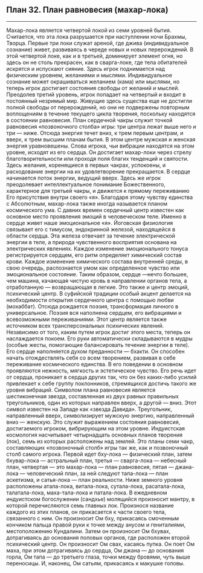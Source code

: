 ## План 32. План равновесия (махар-лока) 


---
Махар-лока является четвертой локой из семи уровней бытия. Считается, что эта лока разрушается при наступлении ночи Брахмы, Творца. Первые три локи служат ареной, где джива (индивидуальное сознание) живет, развиваясь в череде новых и новых перерождений. В этой четвертой локе, как и в третьей, доминирует элемент огня, но здесь он не столь прекрасен, как в сварга-локе, где тела обитателей искрятся и испускают сияние. Здесь игрок поднимается над физическим уровнем, желаниями и мыслями. Индивидуальное сознание может окрашиваться желанием (кама) или мыслями, но теперь игрок достигает состояния свободы от желаний и мыслей. Преодолев третий уровень, игрок попадает на четвертый и входит в постоянный незримый мир. Живущие здесь существа еще не достигли полной свободы от перерождений, но они не подвержены повторным воплощениям в течение текущего цикла творения, поскольку находятся в состоянии равновесия. План сердечной чакры служит точкой равновесия «позвоночного столба» игры: три центра лежат выше него и три — ниже. Отсюда энергия течет вниз, к трем первым центрам, и вверх, к трем высшим планам бытия. В этом центре мужская и женская энергия уравновешены. Слова игрока, чьи вибрации находятся на этом уровне, исходят из его сердца. Он достигает махар-локи через стрелу благотворительности или проходя поля благих тенденций и святости. Здесь желания, коренящиеся в первых чакрах, успокоены, и расходование энергии на их удовлетворение прекращается. В сердце начинается поток энергии, ведущий вверх. Здесь же игрок преодолевает интеллектуальное понимание Божественного, характерное для третьей чакры, и движется к прямому переживанию Его присутствия внутри своего «я». Благодаря этому чувству единства с Абсолютным, махар-лока также иногда называется планом космического ума. С давних времен сердечный центр известен как основное место проявления эмоций в человеческом теле. Именно в сердце живет наше эмоциональное «я». Йоговская физиология связывает его с тимусом, эндокринной железой, находящейся в области сердца. Эта железа отвечает за течение электрической энергии в теле, а природа чувственного восприятия основана на электрических явлениях. Каждое изменение эмоционального тонуса регистрируется сердцем, его ритм определяет химический состав крови. Каждое изменение химического состава внутренней среды, в свою очередь, распознается умом как определенное чувство или эмоциональное состояние. Таким образом, сердце —нечто большее, чем машина, качающая чистую кровь в направлении органов тела, а отработанную — возвращающая в легкие. Это также и центр эмоций, психический центр. В суфийской традиции особый акцент делается на необходимости открытия сердечного центра с помощью любви (мохаббат). Отсюда рождается поэзия, трансформация личного в универсальное. Поэзия вся наполнена сердцем, его вибрациями и всевозможными переживаниями. Этот центр является также источником всех трансперсональных психических явлений. Независимо от того, каким путем игрок достиг этого места, теперь он наслаждается покоем. Его руки автоматически складываются в мудры (особые жесты, помогающие балансировать течение энергии в теле). Его сердце наполняется духом преданности — бхакти. Он способен начать отождествлять себя со всем творением, развивая в себе переживание космического единства. В его поведении в основном проявляются нежность, мягкость и эстетическое чувство. Его речь идет от сердца, проникает в сердца других так, что он без каких-либо усилий привлекает к себе группу поклонников, стремящихся достичь такого же уровня вибраций. Символом плана равновесия является шестиконечная звезда, составленная из двух равных правильных треугольников, один из которых направлен вверх, а другой — вниз. Этот символ известен на Западе как «звезда Давида». Треугольник, направленный вверх, символизирует мужскую энергию, направленный вниз — женскую. Это служит выражением состояния равновесия, достигаемого игроком, вибрирующим на этом уровне. Индуистская космология насчитывает четырнадцать основных планов творения (лок), семь из которых расположены над землей. Это планы семи чакр, составляющих «позвоночный столб» игры так же, как и позвоночный столб самого игрока. Первой идет бху-лока — физический план, затем бхувар-лока — астральный план, третья — сварга-лока — небесный план, четвертая — это махар-лока — план равновесия, пятая — джана-лока — человеческий план, за ней следуют тапа-лока — план аскетизма, и сатья-лока — план реальности. Ниже земного уровня расположены атала-лока, витала-лока, сутала-лока, расатала-лока, талатала-лока, маха-тала-лока и патала-лока. В ежедневном индуистском богослужении (сандхье) молящийся произносит мантру, в которой перечисляются семь главных лок. Произнося название каждого из этих планов, он прикасается к части своего тела, связанного с ним. Он произносит Ом бху, прикасаясь смоченным кончиком пальца правой руки к точке между анусом и гениталиями, местоположению Кундалини. Затем он произносит Ом бхувах, дотрагиваясь до основания половых органов, где расположен второй психический центр. Он произносит Ом свах, касаясь пупка. Он поет Ом маха, при этом дотрагиваясь до сердца, Ом джана — до основания горла, Ом тапа — до третьего глаза, точки между бровями, чуть выше переносицы. И, наконец, Ом сатьям, прикасаясь к макушке головы.
